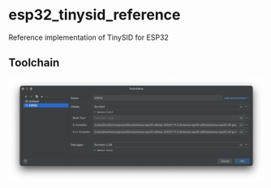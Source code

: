 # esp32_tinysid_reference
Reference implementation of TinySID for ESP32

## Toolchain

![](assets/clion_toolchain.png)